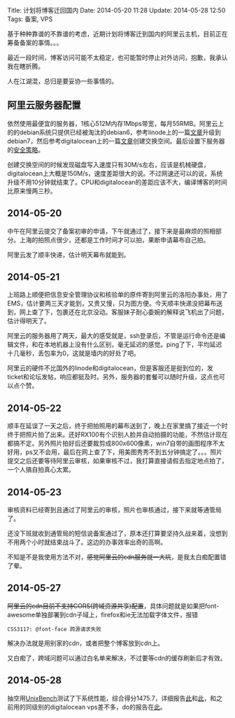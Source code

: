 Title: 计划将博客迁回国内
Date: 2014-05-20 11:28
Update: 2014-05-28 12:50
Tags: 备案, VPS

[1]: https://library.linode.com/upgrading/upgrade-to-debian-7-wheezy
[2]: https://www.digitalocean.com/community/articles/how-to-add-swap-on-ubuntu-12-04
[3]: /note/linux_host-security.html
[4]: https://code.google.com/p/byte-unixbench/
[5]: /static/plain/aliyun-1cpu512ram-unixbench-report-20140528.txt
[6]: /static/plain/digitalocean-512m-unixbench-report-20140313.txt
[7]: /static/plain/aliyun-1cpu512ram-unixbench-report-20140529.txt

基于种种靠谱的不靠谱的考虑，近期计划将博客迁到国内的阿里云主机，目前正在筹备备案的事情。。。

最近一段时间，博客访问可能不太稳定，也可能暂时停止对外访问，抱歉，我承认我在瞎折腾。

人在江湖混，总归是要妥协一些事情的。

## 阿里云服务器配置
依然使用最便宜的服务器，1核心512M内存1Mbps带宽，每月55RMB。阿里云上的的debian系统只提供已经被淘汰的debian6，参考linode上的一篇[文章][1]升级到debian7，然后参考digitalocean上的一篇[文章][2]创建交换空间。最后设置下服务器的[安全策略][3]。

创建交换空间的时候发现磁盘写入速度只有30M/s左右，应该是机械硬盘，digitalocean上大概是150M/s，速度差距很大的说。不过网速还可以的说，系统升级不用10分钟就结束了。CPU和digitalocean的差距应该不大，编译博客的时间比原来慢两三秒。

## 2014-05-20
中午在阿里云提交了备案初审的申请，下午就通过了，接下来是最麻烦的照相部分。上海的拍照点很少，还都是工作时间才可以拍，果断申请幕布自己拍。

阿里云发了顺丰快递，估计明天幕布就能到。

## 2014-05-21
上班路上顺便把信息安全管理协议和核验单的原件寄到阿里云的洛阳办事处，用了EMS，估计要两三天才能到，又贵又慢，只为图方便。今天顺丰快递没把幕布送到，网上查了下，包裹还在北京没动。客服妹子耐心委婉的解释说飞机出了问题，估计得明天了。

阿里云的服务器用了两天，最大的感受就是，ssh登录后，不管是运行命令还是编辑文件，和在本地机器上没有什么区别，毫无延迟的感觉。ping了下，平均延迟十几毫秒，丢包率为0，这就是墙内的好处了吧。

阿里云的硬件不比国外的linode和digitalocean，但是客服还是挺到位的，发ticket和论坛发帖，响应都挺及时。另外，服务器的套餐可以随时升级，这点也可以点个赞。

## 2014-05-22
顺丰在延误了一天之后，终于把拍照用的幕布送到了，晚上在家里搞了接近一个时终于把照片拍了出来。还好RX100有个识别人脸并自动拍摄的功能，不然估计现在都搞不定。另外照片拍好后还要裁剪成800x600像素，win7自带的画图程序不太好用，ps又不会用，最后在网上查了下，用美图秀秀不到五分钟搞定了。。。照片提交之后还要等待阿里云审核，如果审核不过，我打算直接请假去指定地点拍了，一个人搞自拍真心太累。

## 2014-05-23
审核资料已经寄到且通过了阿里云的审核，照片也审核通过，接下来就等通管局了。

还没下班就收到通管局的短信说备案通过了，原本还打算要坚持久战来着，没想到不用两个小时就结束战斗了。这边的办事效率出奇的高啊。

不知是不是我使用方法不对，<del>感觉阿里云的cdn服务就一大坑</del>，是我太白痴配置错了晕。

## 2014-05-27
<del>阿里云的cdn目前不支持CORS(跨域资源共享)配置</del>，具体问题就是如果把font-awesome单独部署到cdn子域上，firefox和ie无法加载字体文件，报错

    CSS3117: @font-face 跨源请求失败

解决办法就是用别家的cdn，或者把整个博客放到cdn上。

又白痴了，跨域问题可以通过白名单来解决，不过要等cdn的缓存刷新后才有效。

## 2014-05-28
抽空用[UnixBench][4]测试了下系统性能，综合得分1475.7，详细报告[此][5]和[此][7]，和之前用的同级别的digitalocean vps差不多，do的报告在[此][6]。

